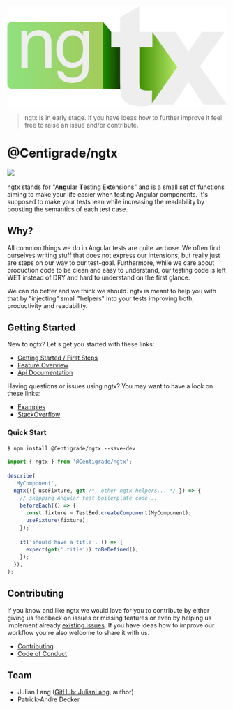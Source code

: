 ![ngtx logo](./docs/media/logo.svg)

> ngtx is in early stage. If you have ideas how to further improve it feel free to raise an issue and/or contribute.

# @Centigrade/ngtx

![](https://github.com/Centigrade/ngtx/workflows/CI/badge.svg)

ngtx stands for "A**ng**ular **T**esting E**x**tensions" and is a small set of functions aiming to make your life easier when testing Angular components. It's supposed to make your tests lean while increasing the readability by boosting the semantics of each test case.

## Why?

All common things we do in Angular tests are quite verbose. We often find ourselves writing stuff that does not express our intensions, but really just are steps on our way to our test-goal. Furthermore, while we care about production code to be clean and easy to understand, our testing code is left WET instead of DRY and hard to understand on the first glance.

We can do better and we think we should. ngtx is meant to help you with that by "injecting" small "helpers" into your tests improving both, productivity and readability.

## Getting Started

New to ngtx? Let's get you started with these links:

- [Getting Started / First Steps][firststeps]
- [Feature Overview][features]
- [Api Documentation][documentation]

Having questions or issues using ngtx? You may want to have a look on these links:

- [Examples][examples]
- [StackOverflow][stackoverflow]

### Quick Start

`$ npm install @Centigrade/ngtx --save-dev`

```ts
import { ngtx } from '@Centigrade/ngtx';

describe(
  'MyComponent',
  ngtx(({ useFixture, get /*, other ngtx helpers... */ }) => {
    // skipping Angular test boilerplate code...
    beforeEach(() => {
      const fixture = TestBed.createComponent(MyComponent);
      useFixture(fixture);
    });

    it('should have a title', () => {
      expect(get('.title')).toBeDefined();
    });
  }),
);
```

## Contributing

If you know and like ngtx we would love for you to contribute by either giving us feedback on issues or missing features or even by helping us implement already [existing issues](https://github.com/Centigrade/ngtx/issues). If you have ideas how to improve our workflow you're also welcome to share it with us.

- [Contributing][contributing]
- [Code of Conduct][codeofconduct]

## Team

- Julian Lang ([GitHub: JulianLang](https://github.com/JulianLang), author)
- Patrick-Andre Decker

[api]: ./docs/API.md
[contributing]: ./CONTRIBUTING.md
[codeofconduct]: ./CODE_OF_CONDUCT.md
[documentation]: ./docs/DOCUMENTATION.md
[examples]: ./docs/EXAMPLES.md
[features]: ./docs/FEATURES.md
[firststeps]: ./docs/FIRST_STEPS.md
[stackoverflow]: https://stackoverflow.com/questions/tagged/ngtx
